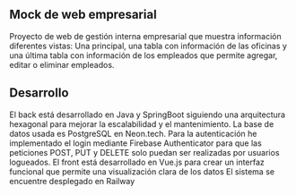 ## Mock de web empresarial

Proyecto de web de gestión interna empresarial que muestra información diferentes vistas: Una principal, una tabla con información de las oficinas y una última tabla con información de los empleados que permite agregar, editar o eliminar empleados.

## Desarrollo
El back está desarrollado en Java y SpringBoot siguiendo una arquitectura hexagonal para mejorar la escalabilidad y el mantenimiento. La base de datos usada es PostgreSQL en Neon.tech.
Para la autenticación he implementado el login mediante Firebase Authenticator para que las peticiones POST, PUT y DELETE solo puedan ser realizadas por usuarios logueados.
El front está desarrollado en Vue.js para crear un interfaz funcional que permite una visualización clara de los datos
El sistema se encuentre desplegado en Railway


